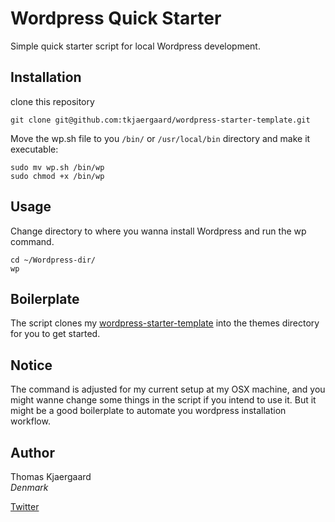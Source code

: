 # Wordpress Quick Starter

Simple quick starter script for local Wordpress development.


## Installation

clone this repository

    git clone git@github.com:tkjaergaard/wordpress-starter-template.git

Move the wp.sh file to you `/bin/` or `/usr/local/bin` directory and make it executable:
	
	sudo mv wp.sh /bin/wp
	sudo chmod +x /bin/wp

## Usage

Change directory to where you wanna install Wordpress and run the wp command.

	cd ~/Wordpress-dir/
	wp



## Boilerplate

The script clones my [wordpress-starter-template](https://github.com/tkjaergaard/wordpress-starter-template) into the themes directory for you to get started.

## Notice

The command is adjusted for my current setup at my OSX machine, and you might wanne change some things in the script if you intend to use it. But it might be a good boilerplate to automate you wordpress installation workflow.

## Author
Thomas Kjaergaard   
*Denmark*

[Twitter](http://twitter.com/t_kjaergaard)
